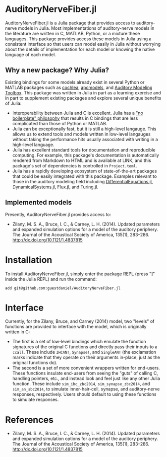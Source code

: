 # AuditoryNerveFiber.jl

AuditoryNerveFiber.jl is a Julia package that provides access to auditory-nerve models in Julia. 
Most implementations of auditory-nerve models in the literature are written in C, MATLAB, Python, or a mixture these languages.
This package provides access these models in Julia using a consistent interface so that users can model easily in Julia without worrying about the details of implementation for each model or knowing the native language of each model.

## Why a new package? Why Julia?
Existing bindings for some models already exist in several Python or MATLAB packages such as [cochlea](https://github.com/mrkrd/cochlea), [apcmodels](https://github.com/guestdaniel/apcmodels), and [Auditory Modeling Toolbox](https://amtoolbox.org/).
This package was written in Julia in part as a learning exercise and in part to supplement existing packages and explore several unique benefits of Julia:
- Interoperability between Julia and C is excellent. Julia has a ["no boilerplate" philosophy](https://docs.julialang.org/en/v1/manual/calling-c-and-fortran-code/) that results in C bindings that are less complicated than those of Python or MATLAB.
- Julia can be exceptionally fast, but it is still a high-level langauge. This allows us to extend tools and models written in low-level langauges without taking the performance hits usually associated with writing in a high-level language. 
- Julia has excellent standard tools for documentation and reproducible computing. For example, this package's documentation is automatically rendered from Markdown to HTML and is available at LINK, and this package's set of dependencies is controlled in `Project.toml`.
- Julia has a rapidly developing ecosystem of state-of-the-art packages that could be easily integrated with this package. Examples relevant to those in the auditory modeling field including [DifferentialEquations.jl](https://github.com/SciML/DifferentialEquations.jl), [DynamicalSystems.jl](https://github.com/JuliaDynamics/DynamicalSystems.jl), [Flux.jl](https://github.com/FluxML/Flux.jl), and [Turing.jl](https://github.com/TuringLang/Turing.jl). 

## Implemented models

Presently, AuditoryNerveFiber.jl provides access to:
- Zilany, M. S. A., Bruce, I. C., & Carney, L. H. (2014). Updated parameters and
expanded simulation options for a model of the auditory periphery. The Journal
of the Acoustical Society of America, 135(1), 283–286.
http://dx.doi.org/10.1121/1.4837815

# Installation

To install AuditoryNerveFiber.jl, simply enter the package REPL (press "]" inside the Julia REPL) and run the command:
```
add git@github.com:guestdaniel/AuditoryNerveFiber.jl
```

# Interface
Currently, for the Zilany, Bruce, and Carney (2014) model, two "levels" of functions are provided to interface with the model, which is originally written in C:
- The first is a set of low-level bindings which emulate the function signatures of the original C functions and directly pass their inputs to a `ccall`. These include `IHCAN!`, `Synapse!`, and `SingleAN!` (the exclamation marks indicate that they operate on their arguments in-place, just as the original functions do). 
- The second is a set of more convenient wrappers written for end-users. These functions insulate end-users from seeing the "guts" of calling C, handling pointers, etc., and instead look and feel just like any other Julia function. These include `sim_ihc_zbc2014`, `sim_synapse_zbc2014`, and `sim_an_sbc2014`, to simulate inner-hair-cell, synapse, and auditory-nerve responses, respectively. Users should default to using these functions to simulate responses. 

# References
- Zilany, M. S. A., Bruce, I. C., & Carney, L. H. (2014). Updated parameters and
  expanded simulation options for a model of the auditory periphery. The Journal
  of the Acoustical Society of America, 135(1), 283–286.
  http://dx.doi.org/10.1121/1.4837815